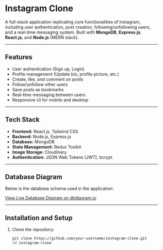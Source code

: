 # **Instagram Clone**

A full-stack application replicating core functionalities of Instagram, including user authentication, post creation, following/unfollowing users, and a real-time messaging system. Built with **MongoDB**, **Express.js**, **React.js**, and **Node.js** (MERN stack).

---

## **Features**

- User authentication (Sign up, Login)
- Profile management (Update bio, profile picture, etc.)
- Create, like, and comment on posts
- Follow/unfollow other users
- Save posts as bookmarks
- Real-time messaging between users
- Responsive UI for mobile and desktop

---

## **Tech Stack**

- **Frontend:** React.js, Tailwind CSS
- **Backend:** Node.js, Express.js
- **Database:** MongoDB
- **State Management:** Redux Toolkit
- **Image Storage:** Cloudinary
- **Authentication:** JSON Web Tokens (JWT), bcrypt

---

## **Database Diagram**

Below is the database schema used in the application:

[View Live Database Diagram on dbdiagram.io](https://dbdiagram.io/d/674b3b21e9daa85aca390f0e)

---

## **Installation and Setup**

1. Clone the repository:

   ```bash
   git clone https://github.com/your-username/instagram-clone.git
   cd instagram-clone
